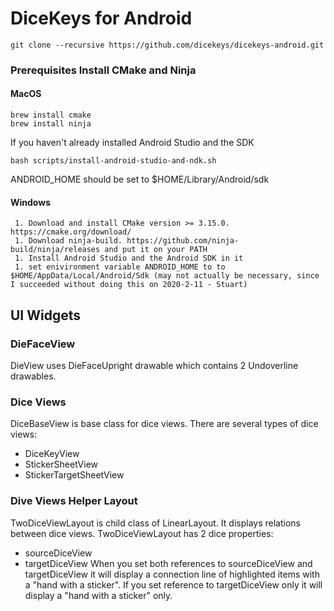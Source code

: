 
# DiceKeys for Android

```
git clone --recursive https://github.com/dicekeys/dicekeys-android.git
```

### Prerequisites Install CMake and Ninja

#### MacOS

```
brew install cmake
brew install ninja
```

If you haven't already installed Android Studio and the SDK

```
bash scripts/install-android-studio-and-ndk.sh
```

ANDROID_HOME should be set to $HOME/Library/Android/sdk

#### Windows
```
 1. Download and install CMake version >= 3.15.0. https://cmake.org/download/
 1. Download ninja-build. https://github.com/ninja-build/ninja/releases and put it on your PATH
 1. Install Android Studio and the Android SDK in it
 1. set enivironment variable ANDROID_HOME to to $HOME/AppData/Local/Android/Sdk (may not actually be necessary, since I succeeded without doing this on 2020-2-11 - Stuart)

```

## UI Widgets

### DieFaceView
DieView uses DieFaceUpright drawable which contains 2 Undoverline drawables.

### Dice Views
DiceBaseView is base class for dice views. There are several types of dice views:
* DiceKeyView
* StickerSheetView
* StickerTargetSheetView

### Dive Views Helper Layout
TwoDiceViewLayout is child class of LinearLayout. It displays relations between dice views. TwoDiceViewLayout has 2 dice properties:
* sourceDiceView
* targetDiceView
When you set both references to sourceDiceView and targetDiceView it will display a connection line of highlighted items with a "hand with a sticker". If you set reference to targetDiceView only it will display a "hand with a sticker" only.